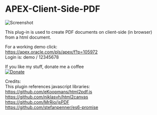 # APEX-Client-Side-PDF

![Screenshot](https://github.com/rhinterndorfer/APEX-Client-Side-PDF/raw/master/screenshot.png)

This plug-in is used to create PDF documents on client-side (in browser) from a html document.

For a working demo click:  
https://apex.oracle.com/pls/apex/f?p=105972  
Login is: demo / 12345678


If you like my stuff, donate me a coffee  
[![Donate](https://img.shields.io/badge/Donate-PayPal-green.svg)](https://paypal.me/rhinterndorfer)


Credits:  
This plugin references javascript libraries:  
https://github.com/eKoopmans/html2pdf.js  
https://github.com/niklasvh/html2canvas  
https://github.com/MrRio/jsPDF  
https://github.com/stefanpenner/es6-promise  
